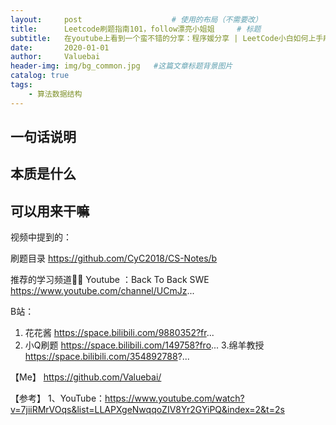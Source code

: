 ```yaml
---
layout:     post					# 使用的布局（不需要改）
title:      Leetcode刷题指南101，follow漂亮小姐姐		# 标题
subtitle:   在youtube上看到一个蛮不错的分享：程序媛分享 | LeetCode小白如何上手刷题？iPad学习方法 | 刷题清单 | 新手指南 | 刷题找工作 | IT类    			#副标题
date:       2020-01-01
author:     Valuebai
header-img: img/bg_common.jpg 	#这篇文章标题背景图片
catalog: true
tags:
    - 算法数据结构
---
```


## 一句话说明

## 本质是什么

## 可以用来干嘛

视频中提到的：

刷题目录
https://github.com/CyC2018/CS-Notes/b

推荐的学习频道👍🏻
Youtube ：Back To Back SWE
https://www.youtube.com/channel/UCmJz...

B站：
1. 花花酱
https://space.bilibili.com/9880352?fr...
2. 小Q刷题
https://space.bilibili.com/149758?fro...
3.绵羊教授
https://space.bilibili.com/354892788?...





【Me】
https://github.com/Valuebai/

【参考】
1、YouTube：https://www.youtube.com/watch?v=7jiiRMrVOqs&list=LLAPXgeNwqqoZIV8Yr2GYiPQ&index=2&t=2s